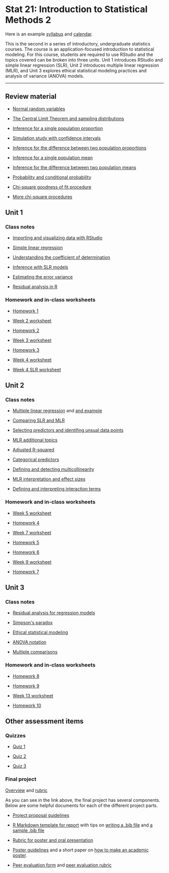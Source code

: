 # Stat 21: Introduction to Statistical Methods 2

Here is an example [syllabus](https://dr-suz.github.io/Stat21/Stat21_S22/S22-Syllabus.pdf) and [calendar](https://dr-suz.github.io/Stat21/Stat21_S22/S22-Student-Calendar.pdf). 

This is the second in a series of introductory, undergraduate statistics courses. The course is an application-focused introduction to statistical modeling. For this course, students are required to use RStudio and the topics covered can be broken into three units. Unit 1 introduces RStudio and simple linear regression (SLR), Unit 2 introduces multiple linear regression (MLR), and Unit 3 explores ethical statistical modeling practices and analysis of variance (ANOVA) models.

  
***

## Review material

* [Normal random variables](https://dr-suz.github.io/Stat21/Stat21_S22/Weekly-lessons-and-assignments/Week2/week2-1.html)  

* [The Central Limit Theorem and sampling distributions](https://dr-suz.github.io/Stat21/Stat21_S22/Weekly-lessons-and-assignments/Week2/week2-2.html)  

* [Inference for a single population proportion](https://dr-suz.github.io/Stat21/Stat21_S22/Weekly-lessons-and-assignments/Week2/week2-3.html)  

* [Simulation study with confidence intervals](https://dr-suz.github.io/Stat21/week10-part1.html#1)

* [Inference for the difference between two population proportions](https://dr-suz.github.io/Stat21/week2-bonus-video.html#1)  

* [Inference for a single population mean](https://dr-suz.github.io/Stat21/Stat21_S22/Weekly-lessons-and-assignments/Week3/week3-1.html)  

* [Inference for the difference between two population means](https://dr-suz.github.io/Stat21/Stat21_S22/Weekly-lessons-and-assignments/Week3/week3-2.html)  

* [Probability and conditional probability](https://dr-suz.github.io/Stat21/week4-part1.html#1)

* [Chi-square goodness of fit procedure](https://dr-suz.github.io/Stat21/week4-part2.html#1)

* [More chi-square procedures](https://dr-suz.github.io/Stat21/week5-part1.html#1)


## Unit 1

### Class notes 

* [Importing and visualizing data with RStudio](https://dr-suz.github.io/Stat21/Stat21_S22/Weekly-lessons-and-assignments/Week3/week3-3.html)

* [Simple linear regression](https://dr-suz.github.io/Stat21/week8-part2.html#1)

* [Understanding the coefficient of determination](https://dr-suz.github.io/Stat21/week9-part3.html)

* [Inference with SLR models](https://dr-suz.github.io/Stat21/Stat21_S22/Weekly-lessons-and-assignments/Week4/Copy-of-week9-part1.html)

* [Estimating the error variance](https://dr-suz.github.io/Stat21/Stat21_S22/Weekly-lessons-and-assignments/Week4/Copy-of-week9-part2.html)

* [Residual analysis in R](https://dr-suz.github.io/Stat21/Stat21_S22/Weekly-lessons-and-assignments/Week8/error_simulations.html)


### Homework and in-class worksheets

* [Homework 1](https://dr-suz.github.io/Stat21/Stat21_S22/Weekly-lessons-and-assignments/Week2-virtual/HW1_week2_solns.pdf)

* [Week 2 worksheet](https://dr-suz.github.io/Stat21/Stat21_S22/Weekly-lessons-and-assignments/Week2-virtual/Week2-Worksheet.pdf)

* [Homework 2](https://dr-suz.github.io/Stat21/Stat21_S22/Weekly-lessons-and-assignments/Week3/HW2_week3_solns.html)

* [Week 3 worksheet](https://dr-suz.github.io/Stat21/Stat21_S22/Weekly-lessons-and-assignments/Week3/worksheet.pdf)

* [Homework 3](https://dr-suz.github.io/Stat21/Stat21_S22/Weekly-lessons-and-assignments/Week4/HW3_week4_solns.pdf)

* [Week 4 worksheet](https://dr-suz.github.io/Stat21/Stat21_S22/Weekly-lessons-and-assignments/Week4/worksheet4_solns.html)

* [Week 4 SLR worksheet](https://dr-suz.github.io/Stat21/Stat21_S22/Weekly-lessons-and-assignments/Week4/Copy-of-class14-solns.html)




## Unit 2  

### Class notes 

* [Multiple linear regression](https://dr-suz.github.io/Stat21/Stat21_S22/Weekly-lessons-and-assignments/Week5/week5-1.html) and [and example](https://dr-suz.github.io/Stat21/week11-part2.html#1)

* [Comparing SLR and MLR](https://dr-suz.github.io/Stat21/Stat21_S22/Weekly-lessons-and-assignments/Week6/week6-1.html)

* [Selecting predictors and identifing unsual data points](https://dr-suz.github.io/Stat21/Stat21_S22/Weekly-lessons-and-assignments/Week8/Ch4.html)

* [MLR additional topics](https://dr-suz.github.io/Stat21/Stat21_S22/Weekly-lessons-and-assignments/Week9/MLR-additional-topics.html) 

* [Adjusted R-squared](https://dr-suz.github.io/Stat21/week11-part3.html#1)

* [Categorical predictors](https://dr-suz.github.io/Stat21/week11-part4.html#1)

* [Defining and detecting multicollinearity](https://dr-suz.github.io/Stat21/week12-part2.html#1)

* [MLR interpretation and effect sizes](https://dr-suz.github.io/Stat21/Stat21_S22/Weekly-lessons-and-assignments/Week9/MLR-interpretation.html)

* [Defining and interpreting interaction terms](https://dr-suz.github.io/Stat21/week12-part1.html#1)


### Homework and in-class worksheets

* [Week 5 worksheet](https://dr-suz.github.io/Stat21/Stat21_S22/Weekly-lessons-and-assignments/Week5/worksheet-week5.html)

* [Homework 4](https://dr-suz.github.io/Stat21/Stat21_S22/Weekly-lessons-and-assignments/Week6/HW4_week6_solns.pdf)

* [Week 7 worksheet](https://dr-suz.github.io/Stat21/Stat21_S22/Weekly-lessons-and-assignments/Week7/worksheet-week7.html)

* [Homework 5](https://dr-suz.github.io/Stat21/Stat21_S22/Weekly-lessons-and-assignments/Week7/HW5_week7_solns.pdf)

* [Homework 6](https://dr-suz.github.io/Stat21/Stat21_S22/Weekly-lessons-and-assignments/Week8/HW6_week8.pdf)

* [Week 9 worksheet](https://dr-suz.github.io/Stat21/Stat21_S22/Weekly-lessons-and-assignments/Week9/worksheet-week9.html)

* [Homework 7](https://dr-suz.github.io/Stat21/Stat21_S22/Weekly-lessons-and-assignments/Week9/HW7_week9_solns.pdf)




## Unit 3 
 
### Class notes  

* [Residual analysis for regression models](https://dr-suz.github.io/Stat21/week12-part3.html#1)

* [Simpson's paradox](https://dr-suz.github.io/Stat21/week8-part1.html)

* [Ethical statistical modeling](https://dr-suz.github.io/Stat21/Stat21_S22/Weekly-lessons-and-assignments/Week11/ethical-stats.html)

* [ANOVA notation](https://dr-suz.github.io/Stat21/Stat21_S22/Weekly-lessons-and-assignments/Week13/anova_notation.pdf)

* [Multiple comparisons](https://dr-suz.github.io/Stat21/Stat21_S22/Weekly-lessons-and-assignments/Week13/multiple_comparisons.html)


### Homework and in-class worksheets

* [Homework 8](https://dr-suz.github.io/Stat21/Stat21_S22/Weekly-lessons-and-assignments/Week11/HW8.pdf)

* [Homework 9](https://dr-suz.github.io/Stat21/Stat21_S22/Weekly-lessons-and-assignments/Week12/HW9_week12_soln.pdf)

* [Week 13 worksheet](https://dr-suz.github.io/Stat21/Stat21_S22/Weekly-lessons-and-assignments/Week13/worksheet-week13-solved.html)

* [Homework 10](https://dr-suz.github.io/Stat21/Stat21_S22/Weekly-lessons-and-assignments/Week13/HW10_week13_solns.pdf)




## Other assessment items

### Quizzes

* [Quiz 1](https://dr-suz.github.io/Stat21/Stat21_S22/Tests/Test1.pdf)

* [Quiz 2](https://dr-suz.github.io/Stat21/Stat21_S22/Tests/test2_v3.pdf)

* [Quiz 3](https://dr-suz.github.io/Stat21/Stat21_S22/Tests/test3_v2.pdf)


### Final project 

[Overview](https://dr-suz.github.io/Stat21/Stat21_S22/Final-project/Final-project-components.html) and [rubric](https://dr-suz.github.io/Stat21/Stat21_S22/Final-project/Rubrics-for-Final-Project.html)

As you can see in the link above, the final project has several components. Below are some helpful documents for each of the different project parts. 

* [Project proposal guidelines](https://dr-suz.github.io/Stat21/Stat21_S22/Final-project/Project-proposal.html)

* [R Markdown template for report](https://dr-suz.github.io/Stat21/Stat21_S22/Final-project/final_report_template.txt) with tips on [writing a .bib file](https://dr-suz.github.io/Stat21/Stat21_S22/Final-project/Writing-a-bib-file.html) and [a sample .bib file](https://dr-suz.github.io/Stat21/Stat21_S22/Final-project/my_references.bib)

* [Rubric for poster and oral presentation](https://dr-suz.github.io/Stat21/Stat21_S22/Final-project/Rubric-poster-and-oral-presentation.html)

* [Poster guidelines](https://dr-suz.github.io/Stat21/Stat21_S22/Final-project/Poster.html) and a short paper on [how to make an academic poster](https://dr-suz.github.io/Stat21/Stat21_S22/Final-project/howtomakeanacademicposter.pdf).

* [Peer evaluation form](https://dr-suz.github.io/Stat21/Stat21_S22/Final-project/Peer-evaluation-form.html) and [peer evaluation rubric](https://dr-suz.github.io/Stat21/Stat21_S22/Final-project/Peer-evaluation-rubric.html)
